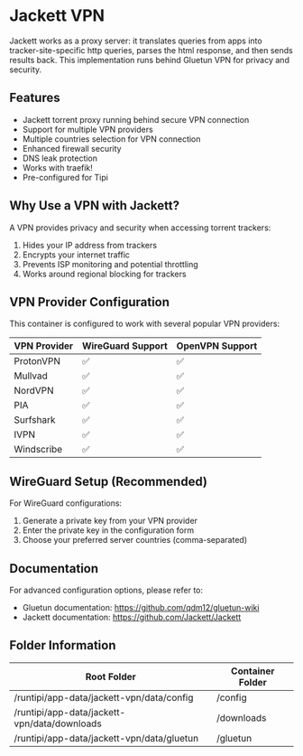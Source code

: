 # Jackett VPN

Jackett works as a proxy server: it translates queries from apps into tracker-site-specific http queries, parses the html response, and then sends results back. This implementation runs behind Gluetun VPN for privacy and security.

## Features
* Jackett torrent proxy running behind secure VPN connection
* Support for multiple VPN providers 
* Multiple countries selection for VPN connection
* Enhanced firewall security
* DNS leak protection
* Works with traefik!
* Pre-configured for Tipi

## Why Use a VPN with Jackett?
A VPN provides privacy and security when accessing torrent trackers:
1. Hides your IP address from trackers
2. Encrypts your internet traffic
3. Prevents ISP monitoring and potential throttling
4. Works around regional blocking for trackers

## VPN Provider Configuration
This container is configured to work with several popular VPN providers:

| VPN Provider | WireGuard Support | OpenVPN Support |
|--------------|-------------------|-----------------|
| ProtonVPN    | ✅                | ✅              |
| Mullvad      | ✅                | ✅              |
| NordVPN      | ✅                | ✅              |
| PIA          | ✅                | ✅              |
| Surfshark    | ✅                | ✅              |
| IVPN         | ✅                | ✅              |
| Windscribe   | ✅                | ✅              |

## WireGuard Setup (Recommended)
For WireGuard configurations:
1. Generate a private key from your VPN provider
2. Enter the private key in the configuration form
3. Choose your preferred server countries (comma-separated)

## Documentation
For advanced configuration options, please refer to:
- Gluetun documentation: https://github.com/qdm12/gluetun-wiki
- Jackett documentation: https://github.com/Jackett/Jackett

## Folder Information
| Root Folder | Container Folder |
|-------------|------------------|
| /runtipi/app-data/jackett-vpn/data/config | /config |
| /runtipi/app-data/jackett-vpn/data/downloads | /downloads |
| /runtipi/app-data/jackett-vpn/data/gluetun | /gluetun |
